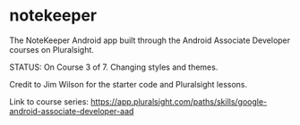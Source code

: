 # notekeeper
The NoteKeeper Android app built through the Android Associate Developer courses on Pluralsight.

STATUS: On Course 3 of 7. Changing styles and themes.

Credit to Jim Wilson for the starter code and Pluralsight lessons.

Link to course series: https://app.pluralsight.com/paths/skills/google-android-associate-developer-aad
